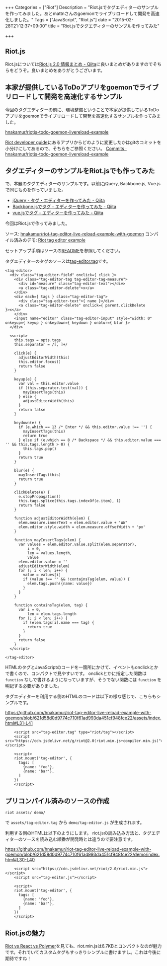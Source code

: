 +++
Categories = ["Riot"]
Description = "Riot.jsでタグエディターのサンプルを作ってみました。あとmattnさんのgoemonでライブリロードして開発を高速化しました。"
Tags = ["JavaScript", "Riot.js"]
date = "2015-02-28T21:12:37+09:00"
title = "Riot.jsでタグエディターのサンプルを作ってみた"

+++

## Riot.js

Riot.jsについては[Riot.js 2.0 情報まとめ - Qiita](http://qiita.com/cognitom/items/54ae38c9a50dbbe28367)に良いまとめがありますのでそちらをどうぞ。良いまとめをありがとうございます。

## 本家が提供しているToDoアプリをgoemonでライブリロードして開発を高速化するサンプル

今回のタグエディターの前に、環境整備ということで本家が提供しているToDoアプリをgoemonでライブリロードして開発を高速化するサンプルを作ってみました。

[hnakamur/riotjs-todo-goemon-livereload-example](https://github.com/hnakamur/riotjs-todo-goemon-livereload-example)

[Riot developer guide](https://muut.com/riotjs/guide/)にあるアプリからどのように変更したかはgitのコミットを小分けにしてあるので、そちらをご参照ください。
[Commits · hnakamur/riotjs-todo-goemon-livereload-example](https://github.com/hnakamur/riotjs-todo-goemon-livereload-example/commits/master)

## タグエディターのサンプルをRiot.jsでも作ってみた

で、本題のタグエディターのサンプルです。以前にjQuery, Backbone.js, Vue.jsで同じものを作っていました。

* [jQuery - タグ・エディターを作ってみた - Qiita](http://qiita.com/hnakamur/items/ac5f04930d0c08f141e5)
* [Backbone.jsでタグ・エディターを作ってみた - Qiita](http://qiita.com/hnakamur/items/bfdade12bc5db21fa771)
* [vue.jsでタグ・エディターを作ってみた - Qiita](http://qiita.com/hnakamur/items/a73ff28621e06193a228)

今回はRiot.jsで作ってみました。

ソース: [hnakamur/riot-tag-editor-live-reload-example-with-goemon](https://github.com/hnakamur/riot-tag-editor-live-reload-example-with-goemon)
コンパイル済みのデモ: [Riot tag editor example](https://hnakamur.github.io/riot-tag-editor-live-reload-example-with-goemon/demo/)

セットアップ手順はソースの[README](https://github.com/hnakamur/riot-tag-editor-live-reload-example-with-goemon/blob/master/README.md)を参照してください。

タグエディターのタグのソースは[tag-editor.tag](https://github.com/hnakamur/riot-tag-editor-live-reload-example-with-goemon/blob/master/assets/tag-editor.tag)です。

```
<tag-editor>
  <div class="tag-editor-field" onclick={ click }>
    <div class="tag-editor-tag tag-editor-tag-measure">
      <div id="measure" class="tag-editor-text"></div>
      <a class="tag-editor-delete">x</a>
    </div>
    <div each={ tags } class="tag-editor-tag">
      <div class="tag-editor-text">{ name }</div>
      <a class="tag-editor-delete" onclick={ parent.clickDelete }>x</a>
    </div>
    <input name="editor" class="tag-editor-input" style="width: 0" onkeyup={ keyup } onkeydown={ keydown } onblur={ blur }>
  </div>

  <script>
    this.tags = opts.tags
    this.separator = /[, ]+/

    click(e) {
      adjustEditorWidth(this)
      this.editor.focus()
      return false
    }

    keyup(e) {
      var val = this.editor.value
      if (this.separator.test(val)) {
        mayInsertTags(this)
      } else {
        adjustEditorWidth(this)
      }
      return false
    }

    keydown(e) {
      if (e.which == 13 /* Enter */ && this.editor.value !== '') {
        mayInsertTags(this)
        return true
      } else if (e.which == 8 /* Backspace */ && this.editor.value === '' && this.tags.length > 0) {
        this.tags.pop()
      }
      return true
    }

    blur(e) {
      mayInsertTags(this)
      return true
    }

    clickDelete(e) {
      e.stopPropagation()
      this.tags.splice(this.tags.indexOf(e.item), 1)
      return false
    }

    function adjustEditorWidth(elem) {
      elem.measure.innerText = elem.editor.value + 'WW'
      elem.editor.style.width = elem.measure.offsetWidth + 'px'
    }

    function mayInsertTags(elem) {
      var values = elem.editor.value.split(elem.separator),
          i = 0,
          len = values.length,
          value
      elem.editor.value = ''
      adjustEditorWidth(elem)
      for (; i < len; i++) {
        value = values[i]
        if (value !== '' && !containsTag(elem, value)) {
          elem.tags.push({name: value})
        }
      }
    }

    function containsTag(elem, tag) {
      var i = 0, 
          len = elem.tags.length
      for (; i < len; i++) {
        if (elem.tags[i].name === tag) {
          return true
        }
      }
      return false
    }
  </script>

</tag-editor>
```

HTMLのタグとJavaScriptのコードを一箇所にかけて、イベントもonclickとかで書くので、コンパクトで見やすいです。
onclickとかに指定した関数は `function` なしで書けるようになっていますが、そうでない関数には `function` を明記する必要がありました。

タグエディターを利用する側のHTMLのコードは以下の様な感じで、こちらもシンプルです。

https://github.com/hnakamur/riot-tag-editor-live-reload-example-with-goemon/blob/621d58d0d9774c710f61ad993da451cf948fce22/assets/index.html#L31-L41

```
    <script src="tag-editor.tag" type="riot/tag"></script>
    <script src="https://cdn.jsdelivr.net/g/riot@2.0(riot.min.js+compiler.min.js)"></script>

    <script>
    riot.mount('tag-editor', {
      tags: [
        {name: 'foo'},
        {name: 'bar'},
      ]
    })
    </script>
```

## プリコンパイル済みのソースの作成

```
riot assets/ demo/
```

で `assets/tag-editor.tag` から `demo/tag-editor.js` が生成されます。

利用する側のHTMLは以下のようにします。 riot.jsの読み込み方法と、タグエディターのソースを読み込む順番が開発時とは違うので要注意です。

https://github.com/hnakamur/riot-tag-editor-live-reload-example-with-goemon/blob/621d58d0d9774c710f61ad993da451cf948fce22/demo/index.html#L30-L40

```
    <script src="https://cdn.jsdelivr.net/riot/2.0/riot.min.js"></script>
    <script src="tag-editor.js"></script>

    <script>
    riot.mount('tag-editor', {
      tags: [
        {name: 'foo'},
        {name: 'bar'},
      ]
    })
    </script>
```

## Riot.jsの魅力

[Riot vs React vs Polymer](https://muut.com/riotjs/compare.html)を見ても、riot.min.jsは6.7KBとコンパクトなのが魅力です。それでいてカスタムタグもすっきりシンプルに書けますし。これは今後に期待ですね！
